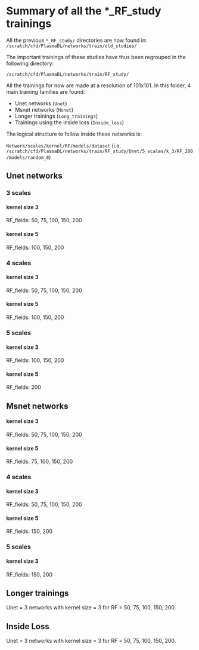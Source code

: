 # Summary of all the *_RF_study trainings

All the previous `*_RF_study/` directories are now found in:
`/scratch/cfd/PlasmaDL/networks/train/old_studies/`

The important trainings of these studies have thus been regrouped in the following directory:

`/scratch/cfd/PlasmaDL/networks/train/RF_study/`


All the trainings for now are made at a resolution of 101x101. In this folder, 4 main training families are found:

- Unet networks (`Unet`)
- Msnet networks (`Msnet`)
- Longer trainings (`Long_trainings`)
- Trainings using the inside loss (`Inside_loss`)

The logical structure to follow inside these networks is:

`Network/scales/kernel/RF/models/dataset` (i.e. `/scratch/cfd/PlasmaDL/networks/train/RF_study/Unet/5_scales/k_3/RF_200/models/random_8`)

## Unet networks

### 3 scales

#### kernel size 3

RF_fields: 50, 75, 100, 150, 200

#### kernel size 5

RF_fields: 100, 150, 200

### 4 scales

#### kernel size 3

RF_fields: 50, 75, 100, 150, 200

#### kernel size 5

RF_fields: 100, 150, 200

### 5 scales

#### kernel size 3

RF_fields: 100, 150, 200

#### kernel size 5
RF_fields: 200

## Msnet networks

#### kernel size 3

RF_fields: 50, 75, 100, 150, 200

#### kernel size 5
RF_fields: 75, 100, 150, 200

### 4 scales

#### kernel size 3

RF_fields: 50, 75, 100, 150, 200

#### kernel size 5

RF_fields: 150, 200

### 5 scales

#### kernel size 3

RF_fields: 150, 200

## Longer trainings

Unet = 3 networks with kernel size = 3 for RF = 50, 75, 100, 150, 200.

## Inside Loss

Unet = 3 networks with kernel size = 3 for RF = 50, 75, 100, 150, 200.